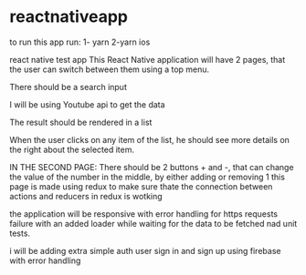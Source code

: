 # reactnativeapp

to run this app run:
1- yarn 
2-yarn ios

react native test app
This  React Native application will have 2 pages, that the user can switch between them using a top menu.

There should be a search input

I will be using Youtube api to get the data

The result should be rendered in a list

When the user clicks on any item of the list, he should see more details on the right about the selected item.

IN THE SECOND PAGE:
There should be 2 buttons + and -, that can change the value of the number in the middle, by either adding or removing 1
this page is made using redux to make sure thate the connection between actions and reducers in redux is wotking 


the application will be responsive with error handling for https requests failure with an added loader while waiting for the data to be fetched nad unit tests.


i will be adding extra simple auth user sign in and sign up using firebase with error handling



